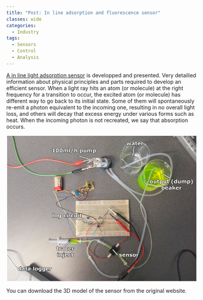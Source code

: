 ```yaml
---
title: "Post: In line adsorption and fluorescence sensor"
classes: wide
categories:
  - Industry
tags:
  - Sensors
  - Control
  - Analysis
---
```

 
[A in line light adsorption sensor](http://www.thepulsar.be/article/in-line-absorption-and-fluorescence-sensor/) is developped and presented. Very detailied information about physical principles and parts required to develop an efficient sensor. When a light ray hits an atom (or molecule) at the right frequency for a transition to occur, the excited atom (or molecule) has different way to go back to its initial state. Some of them will spontaneously re-emit a photon equivalent to the incoming one, resulting in no overall light loss, and others will decay that excess energy under various forms such as heat. When the incoming photon is not recreated, we say that absorption occurs.

![In line adsorption](/assets/images/inline_lightabs.png)

You can download the 3D model of the sensor from the original website.